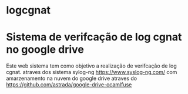 # logcgnat
Sistema de verifcação de log cgnat no google drive
=======================================================
Este web sistema tem como objetivo a realização de verifcação de log cgnat.
atraves dos sistema sylog-ng https://www.syslog-ng.com/
com amarzenamento na nuvem do google drive atraves do https://github.com/astrada/google-drive-ocamlfuse
